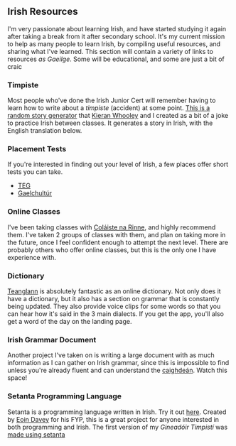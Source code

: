 ## Irish Resources

I'm very passionate about learning Irish, and have started studying it again after taking a break from it after secondary school. It's my current mission to help as many people to learn Irish, by compiling useful resources, and sharing what I've learned. This section will contain a variety of links to resources _as Gaeilge_. Some will be educational, and some are just a bit of craic


### Timpiste

Most people who've done the Irish Junior Cert will remember having to learn how to write about a _timpiste_ (accident) at some point. [This is a random story generator](https://lornitar.github.io/gaeilge/) that [Kieran Whooley](https://github.com/kieranwhooley) and I created as a bit of a joke to practice Irish between classes. It generates a story in Irish, with the English translation below.

### Placement Tests

If you're interested in finding out your level of Irish, a few places offer short tests you can take.
- [TEG](http://secure.teg.ie/quiz/)
- [Gaelchultúr](https://www.gaelchultur.com/en/assessment.aspx)

### Online Classes

I've been taking classes with [Coláiste na Rinne](https://www.anrinn.com/adult-courses/), and highly recommend them. I've taken 2 groups of classes with them, and plan on taking more in the future, once I feel confident enough to attempt the next level. There are probably others who offer online classes, but this is the only one I have experience with.

### Dictionary

[Teanglann](https://www.teanglann.ie/en/) is absolutely fantastic as an online dictionary. Not only does it have a dictionary, but it also has a section on grammar that is constantly being updated. They also provide voice clips for some words so that you can hear how it's said in the 3 main dialects. If you get the app, you'll also get a word of the day on the landing page.

### Irish Grammar Document

Another project I've taken on is writing a large document with as much information as I can gather on Irish grammar, since this is impossible to find unless you're already fluent and can understand the [caighdeán](https://www.oireachtas.ie/en/publications/?q=An%20Caighde%C3%A1n%20Oifigi%C3%BAil). Watch this space! 

### Setanta Programming Language

Setanta is a programming language written in Irish. Try it out [here](https://try-setanta.ie/). Created by [Eoin Davey](https://github.com/EoinDavey/Setanta) for his FYP, this is a great project for anyone interested in both programming and Irish. The first version of my _Gineadóir Timpistí_ was [made using setanta](https://github.com/LornitaR/timpiste)
